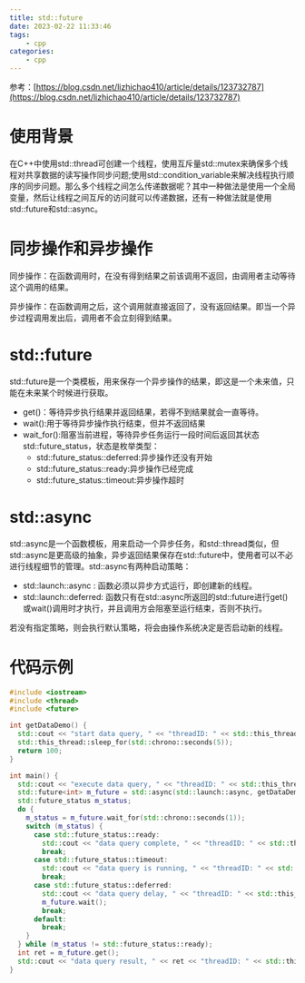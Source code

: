 ```yaml
---
title: std::future
date: 2023-02-22 11:33:46
tags:
    - cpp
categories:
    - cpp
---
```


参考：[https://blog.csdn.net/lizhichao410/article/details/123732787](https://blog.csdn.net/lizhichao410/article/details/123732787)

# 使用背景

在C++中使用std::thread可创建一个线程，使用互斥量std::mutex来确保多个线程对共享数据的读写操作同步问题;使用std::condition_variable来解决线程执行顺序的同步问题。那么多个线程之间怎么传递数据呢？其中一种做法是使用一个全局变量，然后让线程之间互斥的访问就可以传递数据，还有一种做法就是使用std::future和std::async。

<!--more-->

# 同步操作和异步操作

同步操作：在函数调用时，在没有得到结果之前该调用不返回，由调用者主动等待这个调用的结果。

异步操作：在函数调用之后，这个调用就直接返回了，没有返回结果。即当一个异步过程调用发出后，调用者不会立刻得到结果。



# std::future

std::future是一个类模板，用来保存一个异步操作的结果，即这是一个未来值，只能在未来某个时候进行获取。

- get()：等待异步执行结果并返回结果，若得不到结果就会一直等待。
- wait():用于等待异步操作执行结束，但并不返回结果
- wait_for():阻塞当前进程，等待异步任务运行一段时间后返回其状态std::future_status，状态是枚举类型：
  - std::future_status::deferred:异步操作还没有开始
  - std::future_status::ready:异步操作已经完成
  - std::future_status::timeout:异步操作超时



# std::async

std::async是一个函数模板，用来启动一个异步任务，和std::thread类似，但std::async是更高级的抽象，异步返回结果保存在std::future中，使用者可以不必进行线程细节的管理。std::async有两种启动策略：

- std::launch::async : 函数必须以异步方式运行，即创建新的线程。
- std::launch::deferred: 函数只有在std::async所返回的std::future进行get()或wait()调用时才执行，并且调用方会阻塞至运行结束，否则不执行。

若没有指定策略，则会执行默认策略，将会由操作系统决定是否启动新的线程。



# 代码示例

```c++
#include <iostream>
#include <thread>
#include <future>

int getDataDemo() {
  std::cout << "start data query, " << "threadID: " << std::this_thread::get_id() << std::endl;
  std::this_thread::sleep_for(std::chrono::seconds(5));
  return 100;
}

int main() {
  std::cout << "execute data query, " << "threadID: " << std::this_thread::get_id() << std::endl;
  std::future<int> m_future = std::async(std::launch::async, getDataDemo);
  std::future_status m_status;
  do {
    m_status = m_future.wait_for(std::chrono::seconds(1));
    switch (m_status) {
      case std::future_status::ready:
        std::cout << "data query complete, " << "threadID: " << std::this_thread::get_id() << std::endl;
        break;
      case std::future_status::timeout:
        std::cout << "data query is running, " << "threadID: " << std::this_thread::get_id() << std::endl;
        break;
      case std::future_status::deferred:
        std::cout << "data query delay, " << "threadID: " << std::this_thread::get_id() << std::endl;
        m_future.wait();
        break;
      default:
        break;
    }
  } while (m_status != std::future_status::ready);
  int ret = m_future.get();
  std::cout << "data query result, " << ret << "threadID: " << std::this_thread::get_id() << std::endl;
}

```

